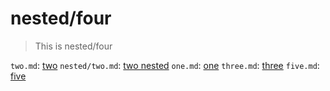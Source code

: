 # nested/four

> This is nested/four

`two.md`: [two](two.md)
`nested/two.md`: [two nested](nested/two.md)
`one.md`: [one](one.md)
`three.md`: [three](three.md)
`five.md`: [five](five.md)
